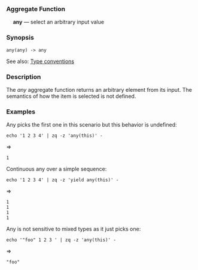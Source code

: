 ### Aggregate Function

&emsp; **any** &mdash; select an arbitrary input value

### Synopsis
```
any(any) -> any
```
See also: [Type conventions](../conventions.md)

### Description

The _any_ aggregate function returns an arbitrary element from its input.
The semantics of how the item is selected is not defined.

### Examples

Any picks the first one in this scenario but this behavior is undefined:
```mdtest-command
echo '1 2 3 4' | zq -z 'any(this)' -
```
=>
```mdtest-output
1
```

Continuous any over a simple sequence:
```mdtest-command
echo '1 2 3 4' | zq -z 'yield any(this)' -
```
=>
```mdtest-output
1
1
1
1
```
Any is not sensitive to mixed types as it just picks one:
```mdtest-command
echo '"foo" 1 2 3 ' | zq -z 'any(this)' -
```
=>
```mdtest-output
"foo"
```
